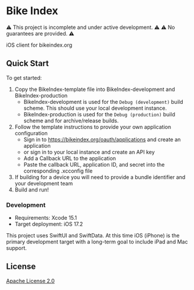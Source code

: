 # Bike Index

⚠️ This project is incomplete and under active development. ⚠️
⚠️ No guarantees are provided. ⚠️

iOS client for bikeindex.org

## Quick Start

To get started:

1. Copy the BikeIndex-template file into BikeIndex-development and BikeIndex-production
	- BikeIndex-development is used for the `Debug (development)` build scheme. This should use your local development instance.
	- BikeIndex-production is used for the `Debug (production)` build scheme and for archive/release builds.
2. Follow the template instructions to provide your own application configuration
	- Sign in to https://bikeindex.org/oauth/applications and create an application
	- or sign in to your local instance and create an API key
	- Add a Callback URL to the application
	- Paste the callback URL, application ID, and secret into the corresponding .xcconfig file
3. If building for a device you will need to provide a bundle identifier and your development team
4. Build and run!

### Development

- Requirements: Xcode 15.1
- Target deployment: iOS 17.2

This project uses SwiftUI and SwiftData. At this time iOS (iPhone) is the primary development target with a long-term goal to include iPad and Mac support.

## License

[Apache License 2.0](LICENSE.txt)
